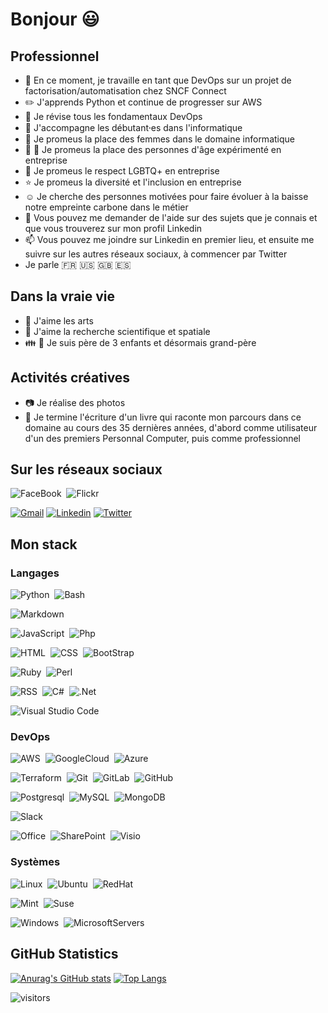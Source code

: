 # Bonjour :smiley:

## Professionnel
- :briefcase: En ce moment, je travaille en tant que DevOps sur un projet de factorisation/automatisation chez SNCF Connect
- :pencil2: J'apprends Python et continue de progresser sur AWS
- :house_with_garden: Je révise tous les fondamentaux DevOps
- 👯 J'accompagne les débutant⸱es dans l'informatique
- :woman: Je promeus la place des femmes dans le domaine informatique
- :older_woman: :older_man: Je promeus la place des personnes d'âge expérimenté en entreprise
- :rainbow: Je promeus le respect LGBTQ+ en entreprise
- :star: Je promeus la diversité et l'inclusion en entreprise
- :relaxed: Je cherche des personnes motivées pour faire évoluer à la baisse notre empreinte carbone dans le métier
- 💬 Vous pouvez me demander de l'aide sur des sujets que je connais et que vous trouverez sur mon profil Linkedin
- 📫 Vous pouvez me joindre sur Linkedin en premier lieu, et ensuite me suivre sur les autres réseaux sociaux, à commencer par Twitter
- Je parle :fr: :us: :uk: :es:

## Dans la vraie vie
- :musical_note:  J'aime les arts
- :rocket: J'aime la recherche scientifique et spatiale
- :family: :baby: Je suis père de 3 enfants et désormais grand-père

## Activités créatives
- :camera: Je réalise des photos
- :blue_book: Je termine l'écriture d'un livre qui raconte mon parcours dans ce domaine au cours des 35 dernières années, d'abord comme utilisateur d'un des premiers Personnal Computer, puis comme professionnel

## Sur les réseaux sociaux
![FaceBook](https://img.shields.io/badge/-FaceBook-0077B5?style=flat&logo=facebook&logoColor=white)&nbsp;
![Flickr](https://img.shields.io/badge/-Flickr-0063DC?style=flat&logo=flickr&logoColor=white)&nbsp;

[![Gmail](https://img.shields.io/badge/olivierleteneur-DD0031?style=flat&logo=Gmail&logoColor=white&link=mailto:olivierleteneur@gmail.com)](mailto:olivierleteneur@gmail.com)
[![Linkedin](https://img.shields.io/badge/LinkedIn-0077B5?style=flat&logo=linkedin&logoColor=white&link=https://www.linkedin.com/in/olivier-leteneur/)](https://www.linkedin.com/in/olivier-leteneur/)
[![Twitter](https://img.shields.io/badge/-olivierleteneur-1DA1F2?style=flat&logo=Twitter&logoColor=white&link=https://twitter.com/olivierleteneur)](https://twitter.com/olivierleteneur)

## Mon stack

### Langages
![Python](https://img.shields.io/badge/-Python-3776AB?style=flat&logo=python&logoColor=white)&nbsp;
![Bash](https://img.shields.io/badge/Shell_Script-121011?style=flat&logo=gnu-bash&logoColor=white)&nbsp;

![Markdown](https://img.shields.io/badge/Markdown-000000?style=flat&logo=markdown&logoColor=white)&nbsp;

![JavaScript](https://img.shields.io/badge/-JavaScript-F7DF1E?style=flat&logo=javascript&logoColor=white)&nbsp;
![Php](https://img.shields.io/badge/-PHP-777BB4?style=flat&logo=php&logoColor=white)&nbsp;

![HTML](https://img.shields.io/badge/-HTML-E34F26?style=flat&logo=HTML5&logoColor=white)&nbsp;
![CSS](https://img.shields.io/badge/-CSS-1572B6?style=flat&logo=CSS3&logoColor=white)&nbsp;
![BootStrap](https://img.shields.io/badge/Bootstrap-563D7C?style=flat&logo=bootstrap&logoColor=white)&nbsp;

![Ruby](https://img.shields.io/badge/Ruby-CC342D?style=flat&logo=ruby&logoColor=white)&nbsp;
![Perl](https://img.shields.io/badge/Perl-39457E?style=flat&logo=perl&logoColor=white)&nbsp;

![RSS](https://img.shields.io/badge/RSS-FFA500?style=flat&logo=rss&logoColor=white)&nbsp;
![C#](https://img.shields.io/badge/C%23-239120?style=flat&logo=c-sharp&logoColor=white)&nbsp;
![.Net](https://img.shields.io/badge/.NET-5C2D91?style=flat&logo=.net&logoColor=white)&nbsp;


![Visual Studio Code](https://img.shields.io/badge/-VSCode-5C2D91?style=flat&logo=visual-studio-code&logoColor=white)&nbsp;


### DevOps
![AWS](https://img.shields.io/badge/Amazon_AWS-232F3E?style=flat&logo=amazon-aws&logoColor=white)&nbsp;
![GoogleCloud](https://img.shields.io/badge/Google_Cloud-4285F4?style=flat&logo=google-cloud&logoColor=white)&nbsp;
![Azure](https://img.shields.io/badge/Microsoft_Azure-0089D6?style=flat&logo=microsoft-azure&logoColor=white)&nbsp;

![Terraform](https://img.shields.io/badge/Terraform-7B42BC?style=flat&logo=jira&logoColor=white)&nbsp;
![Git](https://img.shields.io/badge/-Git-F05032?style=flat&logo=git&logoColor=white)&nbsp;
![GitLab](https://img.shields.io/badge/GitLab-330F63?style=flat&logo=gitlab&logoColor=white)&nbsp;
![GitHub](https://img.shields.io/badge/GitHub-330F63?style=flat&logo=github&logoColor=white)&nbsp;

![Postgresql](https://img.shields.io/badge/-PostgreSQL-F05032?style=flat&logo=postgresql&logoColor=white)&nbsp;
![MySQL](https://img.shields.io/badge/MySQL-00000F?style=flat&logo=mysql&logoColor=white)&nbsp;
![MongoDB](https://img.shields.io/badge/MongoDB-4EA94B?style=flat&logo=mongodb&logoColor=white)&nbsp;

![Slack](https://img.shields.io/badge/Slack-4A154B?style=flat&logo=slack&logoColor=white)&nbsp;

![Office](https://img.shields.io/badge/Microsoft_Office-D83B01?style=flat&logo=microsoft-office&logoColor=white)&nbsp;
![SharePoint](https://img.shields.io/badge/Microsoft_SharePoint-0078D4?style=flat&logo=microsoft-sharepoint&logoColor=white)&nbsp;
![Visio](https://img.shields.io/badge/Microsoft_Visio-3955A3?style=flat&logo=microsoft-visio&logoColor=white)&nbsp;


### Systèmes
![Linux](https://img.shields.io/badge/-Linux-FCC624?style=flat&logo=linux&logoColor=white)&nbsp;
![Ubuntu](https://img.shields.io/badge/-Ubuntu-F05032?style=flat&logo=ubuntu&logoColor=white)&nbsp;
![RedHat](https://img.shields.io/badge/-RedHat-EE0000?style=flat&logo=redhat&logoColor=white)&nbsp;

![Mint](https://img.shields.io/badge/Linux_Mint-87CF3E?style=flat&logo=linux-mint&logoColor=white)&nbsp;
![Suse](https://img.shields.io/badge/Linux_Suse-0C322C?style=flat&logo=linux-suse&logoColor=white)&nbsp;

![Windows](https://img.shields.io/badge/Windows_10-003399?style=flat&logo=windows-10&logoColor=white)&nbsp;
![MicrosoftServers](https://img.shields.io/badge/Microsoft_Servers-666666?style=flat&logo=microsoft&logoColor=white)&nbsp;


## GitHub Statistics

[![Anurag's GitHub stats](https://github-readme-stats.vercel.app/api?username=olivierleteneur&show_icons=true&theme=tokyonight )](https://github.com/olivierleteneur/github-readme-stats)
[![Top Langs](https://github-readme-stats.vercel.app/api/top-langs/?username=olivierleteneur&layout=compact&show_icons=true&theme=github_dark )](https://github.com/olivierleteneur/github-readme-stats)

![visitors](https://visitor-badge.laobi.icu/badge?page_id=olivierleteneur)
